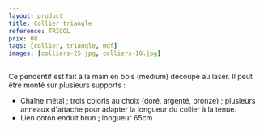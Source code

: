 ```yaml
---
layout: product
title: Collier triangle
reference: TRICOL
prix: 08
tags: [collier, triangle, mdf]
images: [colliers-25.jpg, colliers-10.jpg]
---
```

Ce pendentif est fait à la main en bois (medium) découpé au laser. Il peut être monté sur plusieurs supports :

- Chaîne métal ; trois coloris au choix (doré, argenté, bronze) ; plusieurs anneaux d'attache pour adapter la longueur du collier à la tenue. </li>
- Lien coton enduit brun ; longueur 65cm.